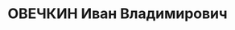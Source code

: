 ---
title: ОВЕЧКИН Иван Владимирович
description: 'Род. в 1895, Вятская губ., с. Барашки. Проживал: Харьковская обл., Покровско-Багачанский
  р-н, с.Покрово-Багачка. Директор совхоза им.Калинина

  Арестован Липово-Долин.РО НКВД 18.09.1937. Обв. по ст. 54-7, 8, 11 УК УССР. Приговор:
  ВК ВС СССР, 05.01.1938 – ВМН с конфискацией имущества. Расстрелян 06.01.1938, г.Харьков'
---